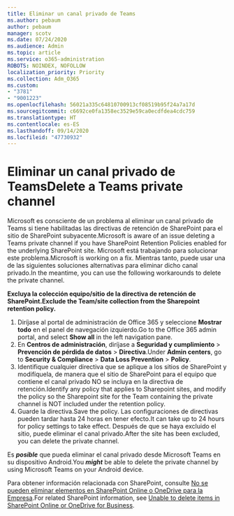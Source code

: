 ```yaml
---
title: Eliminar un canal privado de Teams
ms.author: pebaum
author: pebaum
manager: scotv
ms.date: 07/24/2020
ms.audience: Admin
ms.topic: article
ms.service: o365-administration
ROBOTS: NOINDEX, NOFOLLOW
localization_priority: Priority
ms.collection: Adm_O365
ms.custom:
- "3781"
- "9001223"
ms.openlocfilehash: 56021a335c64810700913cf08519b95f24a7a17d
ms.sourcegitcommit: c6692ce0fa1358ec3529e59ca0ecdfdea4cdc759
ms.translationtype: HT
ms.contentlocale: es-ES
ms.lasthandoff: 09/14/2020
ms.locfileid: "47730932"
---
```

# <a name="delete-a-teams-private-channel"></a><span data-ttu-id="3276b-102">Eliminar un canal privado de Teams</span><span class="sxs-lookup"><span data-stu-id="3276b-102">Delete a Teams private channel</span></span>

<span data-ttu-id="3276b-103">Microsoft es consciente de un problema al eliminar un canal privado de Teams si tiene habilitadas las directivas de retención de SharePoint para el sitio de SharePoint subyacente.</span><span class="sxs-lookup"><span data-stu-id="3276b-103">Microsoft is aware of an issue deleting a Teams private channel if you have SharePoint Retention Policies enabled for the underlying SharePoint site.</span></span> <span data-ttu-id="3276b-104">Microsoft está trabajando para solucionar este problema.</span><span class="sxs-lookup"><span data-stu-id="3276b-104">Microsoft is working on a fix.</span></span> <span data-ttu-id="3276b-105">Mientras tanto, puede usar una de las siguientes soluciones alternativas para eliminar dicho canal privado.</span><span class="sxs-lookup"><span data-stu-id="3276b-105">In the meantime, you can use the following workarounds to delete the private channel.</span></span>

<span data-ttu-id="3276b-106">**Excluya la colección equipo/sitio de la directiva de retención de SharePoint.**</span><span class="sxs-lookup"><span data-stu-id="3276b-106">**Exclude the Team/site collection from the Sharepoint retention policy.**</span></span>

1. <span data-ttu-id="3276b-107">Diríjase al portal de administración de Office 365 y seleccione **Mostrar todo** en el panel de navegación izquierdo.</span><span class="sxs-lookup"><span data-stu-id="3276b-107">Go to the Office 365 admin portal, and select **Show all** in the left navigation pane.</span></span>
2. <span data-ttu-id="3276b-108">En **Centros de administración**, diríjase a **Seguridad y cumplimiento** > **Prevención de pérdida de datos** > **Directiva**.</span><span class="sxs-lookup"><span data-stu-id="3276b-108">Under **Admin centers**, go to **Security & Compliance** > **Data Loss Prevention** > **Policy**.</span></span>
3. <span data-ttu-id="3276b-109">Identifique cualquier directiva que se aplique a los sitios de SharePoint y modifíquela, de manera que el sitio de SharePoint para el equipo que contiene el canal privado NO se incluya en la directiva de retención.</span><span class="sxs-lookup"><span data-stu-id="3276b-109">Identify any policy that applies to Sharepoint sites, and modify the policy so the Sharepoint site for the Team containing the private channel is NOT included under the retention policy.</span></span>
4. <span data-ttu-id="3276b-110">Guarde la directiva.</span><span class="sxs-lookup"><span data-stu-id="3276b-110">Save the policy.</span></span>
    <span data-ttu-id="3276b-111">Las configuraciones de directivas pueden tardar hasta 24 horas en tener efecto.</span><span class="sxs-lookup"><span data-stu-id="3276b-111">It can take up to 24 hours for policy settings to take effect.</span></span>
    <span data-ttu-id="3276b-112">Después de que se haya excluido el sitio, puede eliminar el canal privado.</span><span class="sxs-lookup"><span data-stu-id="3276b-112">After the site has been excluded, you can delete the private channel.</span></span>  
    
<span data-ttu-id="3276b-113">Es ***posible*** que pueda eliminar el canal privado desde Microsoft Teams en su dispositivo Android.</span><span class="sxs-lookup"><span data-stu-id="3276b-113">You  ***might*** be able to delete the private channel by using Microsoft Teams on your Android device.</span></span> 

<span data-ttu-id="3276b-114">Para obtener información relacionada con SharePoint, consulte [No se pueden eliminar elementos en SharePoint Online o OneDrive para la Empresa](https://docs.microsoft.com/alchemyinsights/retention-policy-ediscovery-hold).</span><span class="sxs-lookup"><span data-stu-id="3276b-114">For related SharePoint information, see [Unable to delete items in SharePoint Online or OneDrive for Business](https://docs.microsoft.com/alchemyinsights/retention-policy-ediscovery-hold).</span></span>
